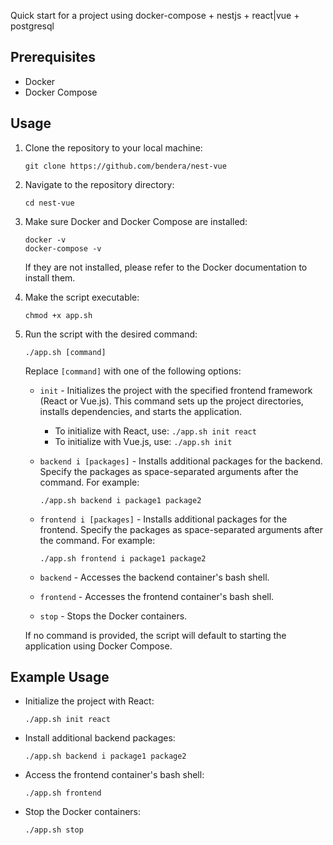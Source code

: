 Quick start for a project using docker-compose + nestjs + react|vue + postgresql

## Prerequisites
- Docker
- Docker Compose

## Usage

1. Clone the repository to your local machine:

   ```
   git clone https://github.com/bendera/nest-vue
   ```

2. Navigate to the repository directory:

   ```
   cd nest-vue
   ```

3. Make sure Docker and Docker Compose are installed:

   ```
   docker -v
   docker-compose -v
   ```

   If they are not installed, please refer to the Docker documentation to install them.

4. Make the script executable:

   ```
   chmod +x app.sh
   ```

5. Run the script with the desired command:

   ```
   ./app.sh [command]
   ```

   Replace `[command]` with one of the following options:

    - `init` - Initializes the project with the specified frontend framework (React or Vue.js). This command sets up the project directories, installs dependencies, and starts the application.
        - To initialize with React, use: `./app.sh init react`
        - To initialize with Vue.js, use: `./app.sh init`

    - `backend i [packages]` - Installs additional packages for the backend. Specify the packages as space-separated arguments after the command. For example:
      ```
      ./app.sh backend i package1 package2
      ```

    - `frontend i [packages]` - Installs additional packages for the frontend. Specify the packages as space-separated arguments after the command. For example:
      ```
      ./app.sh frontend i package1 package2
      ```

    - `backend` - Accesses the backend container's bash shell.

    - `frontend` - Accesses the frontend container's bash shell.

    - `stop` - Stops the Docker containers.

   If no command is provided, the script will default to starting the application using Docker Compose.

## Example Usage

- Initialize the project with React:

  ```
  ./app.sh init react
  ```

- Install additional backend packages:

  ```
  ./app.sh backend i package1 package2
  ```

- Access the frontend container's bash shell:

  ```
  ./app.sh frontend
  ```

- Stop the Docker containers:

  ```
  ./app.sh stop
  ```